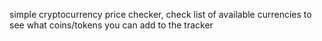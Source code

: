 simple cryptocurrency price checker, check list of available currencies to see what coins/tokens you can add to the tracker
